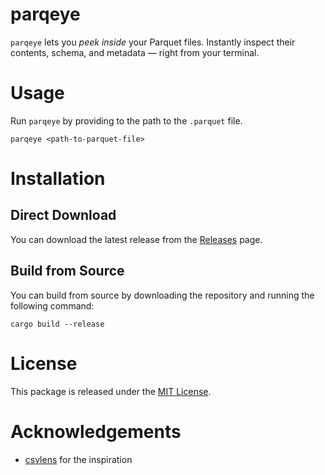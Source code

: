 # parqeye

`parqeye` lets you _peek inside_ your Parquet files. Instantly inspect their contents, schema, and metadata — right from your terminal.

# Usage

Run `parqeye` by providing to the path to the `.parquet` file.

```
parqeye <path-to-parquet-file>
```

# Installation

## Direct Download

You can download the latest release from the [Releases](https://github.com/kaushik-srinivasan/parqeye/releases) page.

## Build from Source

You can build from source by downloading the repository and running the following command:

```
cargo build --release
```

# License

This package is released under the [MIT License](./LICENSE).

# Acknowledgements

- [csvlens](https://github.com/YS-L/csvlens) for the inspiration
